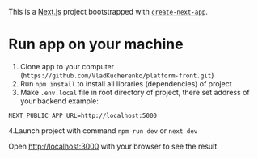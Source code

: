 This is a [Next.js](https://nextjs.org/) project bootstrapped with [`create-next-app`](https://github.com/vercel/next.js/tree/canary/packages/create-next-app).

# Run app on your machine

1. Clone app to your computer (`https://github.com/VladKucherenko/platform-front.git`)
2. Run `npm install` to install all libraries (dependencies) of project
3. Make `.env.local` file in root directory of project, there set address of your backend
example:
```
NEXT_PUBLIC_APP_URL=http://localhost:5000
```
4.Launch project with command `npm run dev` or `next dev`

Open [http://localhost:3000](http://localhost:3000) with your browser to see the result.
